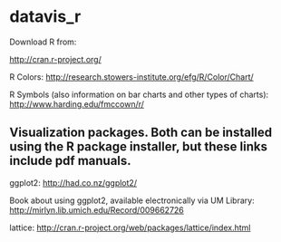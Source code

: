 # datavis_r

Download R from:

http://cran.r-project.org/

R Colors:
http://research.stowers-institute.org/efg/R/Color/Chart/

R Symbols (also information on bar charts and other types of charts):
http://www.harding.edu/fmccown/r/

Visualization packages. Both can be installed using the R package installer, but these links include pdf manuals.
-----------------------------------------------------------------
ggplot2:
http://had.co.nz/ggplot2/

Book about using ggplot2, available electronically via UM Library:
http://mirlyn.lib.umich.edu/Record/009662726

lattice:
http://cran.r-project.org/web/packages/lattice/index.html